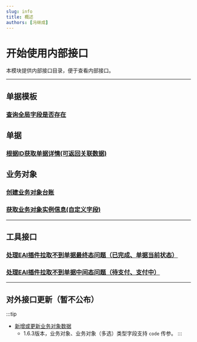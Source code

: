 ```yaml
---
slug: info
title: 概述
authors: [冯继成]
---
```


# 开始使用内部接口

本模块提供内部接口目录，便于查看内部接口。

---
## 单据模板
### [查询全局字段是否存在](/inside/get-customs-param-checkProperty)

## 单据
### [根据ID获取单据详情(可返回关联数据)](/inside/get-forms-details-linkdeData-byId)

## 业务对象
### [创建业务对象台账](/inside/inside-createLedger)
### [获取业务对象实例信息(自定义字段)](/inside/get-entity-object-searchAnslysis)

---
## 工具接口
### [处理EAI插件拉取不到单据最终态问题（已完成、单据当前状态）](/inside/flowDetails-stuckFlow) 

### [处理EAI插件拉取不到单据中间态问题（待支付、支付中）](/inside/setDataBase)

---
## 对外接口更新（暂不公布）

:::tip
- [新增或更新业务对象数据](/docs/open-api/datalink/update-entity-data)
  - 1.6.3版本，业务对象、业务对象（多选）类型字段支持 `code` 传参。
:::


